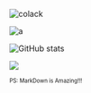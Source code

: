 <p align="left"> <img src="https://komarev.com/ghpvc/?username=colack&label=Profile%20views&color=0e75b6&style=flat" alt="colack" /> </p> 

<p align="left"> <img src="https://c.tenor.com/ODSOi541axsAAAAC/joseph-joseph-joestar.gif" alt="a" /> </p>

![GitHub stats](https://github-readme-stats.vercel.app/api?username=Colack&show_icons=true)  

<p align="left"> <img src="https://github-profile-trophy.vercel.app/?username=Colack&column=-1"/> </p>

<sub><sup>PS: MarkDown is Amazing!!!</sup></sub>
